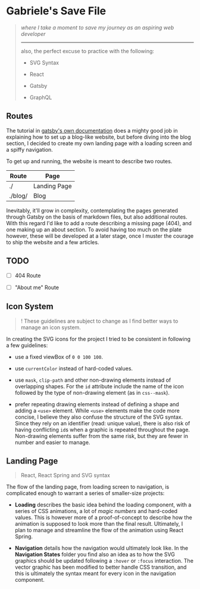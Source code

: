 # Gabriele's Save File

> _where I take a moment to save my journey as an aspiring web developer_
>
> ---
>
> also, the perfect excuse to practice with the following:
>
> -   SVG Syntax
>
> -   React
>
> -   Gatsby
>
> -   GraphQL

## Routes

The tutorial in [gatsby's own documentation](https://www.gatsbyjs.org/docs/) does a mighty good job in explaining how to set up a blog-like website, but before diving into the blog section, I decided to create my own landing page with a loading screen and a spiffy navigation.

To get up and running, the website is meant to describe two routes.

| Route   | Page         |
| ------- | ------------ |
| ./      | Landing Page |
| ./blog/ | Blog         |

Inevitably, it'll grow in complexity, contemplating the pages generated through Gatsby on the basis of markdown files, but also additional routes. With this regard I'd like to add a route describing a missing page (404), and one making up an about section. To avoid having too much on the plate however, these will be developed at a later stage, once I muster the courage to ship the website and a few articles.

## TODO

<!-- I'll probably add this at the top as a bit of a map for upcoming features -->

-   [ ] 404 Route

-   [ ] "About me" Route

## Icon System

> ! These guidelines are subject to change as I find better ways to manage an icon system.

In creating the SVG icons for the project I tried to be consistent in following a few guidelines:

-   use a fixed viewBox of `0 0 100 100`.

-   use `currentColor` instead of hard-coded values.

-   use `mask`, `clip-path` and other non-drawing elements instead of overlapping shapes. For the `id` attribute include the name of the icon followed by the type of non-drawing element (as in `css--mask`).

-   prefer repeating drawing elements instead of defining a shape and adding a `<use>` element. While `<use>` elements make the code more concise, I believe they also confuse the structure of the SVG syntax. Since they rely on an identifier (read: unique value), there is also risk of having conflicting `id`s when a graphic is repeated throughout the page. Non-drawing elements suffer from the same risk, but they are fewer in number and easier to manage.

## Landing Page

> React, React Spring and SVG syntax

The flow of the landing page, from loading screen to navigation, is complicated enough to warrant a series of smaller-size projects:

-   **Loading** describes the basic idea behind the loading component, with a series of CSS animations, a lot of _magic numbers_ and hard-coded values. This is however more of a proof-of-concept to describe how the animation is supposed to look more than the final result. Ultimately, I plan to manage and streamline the flow of the animation using React Spring.

-   **Navigation** details how the navigation would ultimately look like. In the **Navigation States** folder you find also an idea as to how the SVG graphics should be updated following a `:hover` or `:focus` interaction. The vector graphic has been modified to better handle CSS transition, and this is ultimately the syntax meant for every icon in the navigation component.
